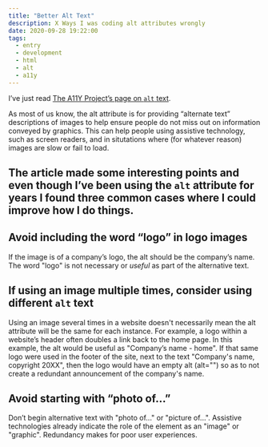 ```yaml
---
title: "Better Alt Text"
description: X Ways I was coding alt attributes wrongly
date: 2020-09-28 19:22:00
tags:
  - entry
  - development
  - html
  - alt
  - a11y
---
```

I’ve just read [The A11Y Project’s page on `alt` text](https://www.a11yproject.com/posts/2013-01-14-alt-text/).

As most of us know, the alt attribute is for providing “alternate text” descriptions of images to help ensure people do not miss out on information conveyed by graphics. This can help people using assistive technology, such as screen readers, and in situtations where (for whatever reason) images are slow or fail to load.

The article made some interesting points and even though I’ve been using the `alt` attribute for years I found three common cases where I could improve how I do things. 
---


## Avoid including the word “logo” in logo images

If the image is of a company’s logo, the alt should be the company’s name. The word "logo" is not necessary or _useful_ as part of the alternative text.

## If using an image multiple times, consider using different `alt` text

Using an image several times in a website doesn't necessarily mean the alt attribute will be the same for each instance. For example, a logo within a website’s header often doubles a link back to the home page. In this example, the alt would be useful as "Company’s name - home". If that same logo were used in the footer of the site, next to the text "Company's name, copyright 20XX", then the logo would have an empty alt (alt="") so as to not create a redundant announcement of the company's name.

## Avoid starting with “photo of…”

Don’t begin alternative text with "photo of..." or "picture of...". Assistive technologies already indicate the role of the element as an "image" or "graphic". Redundancy makes for poor user experiences.
